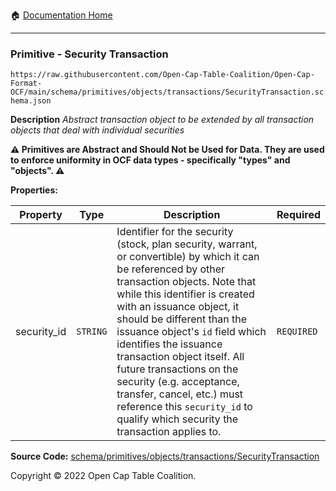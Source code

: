 :house: [Documentation Home](../../../../../README.md)

---

### Primitive - Security Transaction

`https://raw.githubusercontent.com/Open-Cap-Table-Coalition/Open-Cap-Format-OCF/main/schema/primitives/objects/transactions/SecurityTransaction.schema.json`

**Description** _Abstract transaction object to be extended by all transaction objects that deal with individual securities_

**:warning: Primitives are Abstract and Should Not be Used for Data. They are used to enforce uniformity in OCF data types - specifically "types" and "objects". :warning:**

**Properties:**

| Property    | Type     | Description                                                                                                                                                                                                                                                                                                                                                                                                                                                                                                 | Required   |
| ----------- | -------- | ----------------------------------------------------------------------------------------------------------------------------------------------------------------------------------------------------------------------------------------------------------------------------------------------------------------------------------------------------------------------------------------------------------------------------------------------------------------------------------------------------------- | ---------- |
| security_id | `STRING` | Identifier for the security (stock, plan security, warrant, or convertible) by which it can be referenced by other transaction objects. Note that while this identifier is created with an issuance object, it should be different than the issuance object's `id` field which identifies the issuance transaction object itself. All future transactions on the security (e.g. acceptance, transfer, cancel, etc.) must reference this `security_id` to qualify which security the transaction applies to. | `REQUIRED` |

**Source Code:** [schema/primitives/objects/transactions/SecurityTransaction](../../../../../../schema/primitives/objects/transactions/SecurityTransaction.schema.json)

Copyright © 2022 Open Cap Table Coalition.
